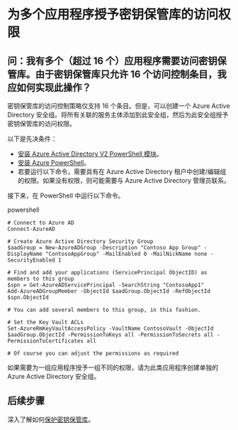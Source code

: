 <properties
    pageTitle="为多个应用程序授予 Azure 密钥保管库的访问权限 | Azure"
    description="了解如何为多个应用程序授予密钥保管库的访问权限"
    services="key-vault"
    documentationcenter=""
    author="amitbapat"
    manager="mbaldwin"
    tags="azure-resource-manager" />  

<tags
    ms.assetid="785d4e40-fb7b-485a-8cbc-d9c8c87708e6"
    ms.service="key-vault"
    ms.workload="identity"
    ms.tgt_pltfrm="na"
    ms.devlang="na"
    ms.topic="article"
    ms.date="12/01/2016"
    wacn.date="01/05/2017"
    ms.author="ambapat" />  


# 为多个应用程序授予密钥保管库的访问权限

## 问：我有多个（超过 16 个）应用程序需要访问密钥保管库。由于密钥保管库只允许 16 个访问控制条目，我应如何实现此操作？

密钥保管库的访问控制策略仅支持 16 个条目。但是，可以创建一个 Azure Active Directory 安全组。将所有关联的服务主体添加到此安全组，然后为此安全组授予密钥保管库的访问权限。

以下是先决条件：
- [安装 Azure Active Directory V2 PowerShell 模块](https://www.powershellgallery.com/packages/AzureAD/2.0.0.30)。
- [安装 Azure PowerShell](/documentation/articles/powershell-install-configure/)。 
- 若要运行以下命令，需要具有在 Azure Active Directory 租户中创建/编辑组的权限。如果没有权限，则可能需要与 Azure Active Directory 管理员联系。

接下来，在 PowerShell 中运行以下命令。

powershell

	# Connect to Azure AD 
	Connect-AzureAD 
	 
	# Create Azure Active Directory Security Group 
	$aadGroup = New-AzureADGroup -Description "Contoso App Group" -DisplayName "ContosoAppGroup" -MailEnabled 0 -MailNickName none -SecurityEnabled 1 
	 
	# Find and add your applications (ServicePrincipal ObjectID) as members to this group 
	$spn = Get-AzureADServicePrincipal -SearchString "ContosoApp1" 
	Add-AzureADGroupMember -ObjectId $aadGroup.ObjectId -RefObjectId $spn.ObjectId 
	 
	# You can add several members to this group, in this fashion. 
	 
	# Set the Key Vault ACLs 
	Set-AzureRmKeyVaultAccessPolicy -VaultName ContosoVault -ObjectId $aadGroup.ObjectId -PermissionToKeys all -PermissionToSecrets all -PermissionToCertificates all 
	 
	# Of course you can adjust the permissions as required 


如果需要为一组应用程序授予一组不同的权限，请为此类应用程序创建单独的 Azure Active Directory 安全组。

## 后续步骤

深入了解如何[保护密钥保管库](/documentation/articles/key-vault-secure-your-key-vault/)。

<!---HONumber=Mooncake_1226_2016-->
